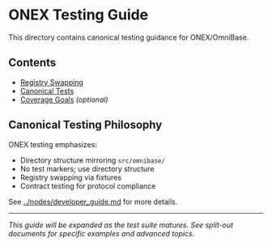 <!-- === OmniNode:Metadata ===
metadata_version: 0.1.0
protocol_version: 0.1.0
owner: OmniNode Team
copyright: OmniNode Team
schema_version: 0.1.0
name: README.md
version: 1.0.0
uuid: 76ca23ce-9d51-419c-bc4e-4cfc3e28ab4e
author: OmniNode Team
created_at: '2025-05-28T12:40:27.185805'
last_modified_at: '1970-01-01T00:00:00Z'
description: Stamped by MarkdownHandler
state_contract: state_contract://default
lifecycle: active
hash: '0000000000000000000000000000000000000000000000000000000000000000'
entrypoint: markdown://README
namespace: markdown://README
meta_type: tool

<!-- === /OmniNode:Metadata === -->
# ONEX Testing Guide

This directory contains canonical testing guidance for ONEX/OmniBase.

## Contents

- [Registry Swapping](./registry_swapping.md)
- [Canonical Tests](./canonical_tests.md)
- [Coverage Goals](./coverage_goals.md) *(optional)*

## Canonical Testing Philosophy

ONEX testing emphasizes:
- Directory structure mirroring `src/omnibase/`
- No test markers; use directory structure
- Registry swapping via fixtures
- Contract testing for protocol compliance

See [../nodes/developer_guide.md](../nodes/developer_guide.md) for more details.

---

*This guide will be expanded as the test suite matures. See split-out documents for specific examples and advanced topics.*
